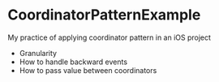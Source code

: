 # CoordinatorPatternExample
My practice of applying coordinator pattern in an iOS project

- Granularity
- How to handle backward events
- How to pass value between coordinators
